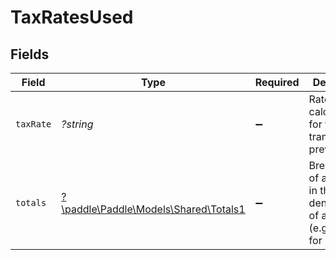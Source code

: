# TaxRatesUsed


## Fields

| Field                                                                                | Type                                                                                 | Required                                                                             | Description                                                                          | Example                                                                              |
| ------------------------------------------------------------------------------------ | ------------------------------------------------------------------------------------ | ------------------------------------------------------------------------------------ | ------------------------------------------------------------------------------------ | ------------------------------------------------------------------------------------ |
| `taxRate`                                                                            | *?string*                                                                            | :heavy_minus_sign:                                                                   | Rate used to calculate tax for this transaction preview.                             | 0.2                                                                                  |
| `totals`                                                                             | [?\paddle\Paddle\Models\Shared\Totals1](../../models/shared/Totals1.md)              | :heavy_minus_sign:                                                                   | Breakdown of a charge in the lowest denomination of a currency (e.g. cents for USD). |                                                                                      |